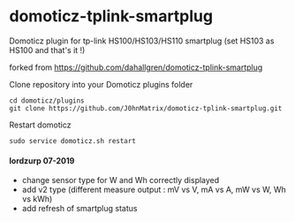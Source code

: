 # domoticz-tplink-smartplug
Domoticz plugin for tp-link HS100/HS103/HS110 smartplug (set HS103 as HS100 and that's it !)

forked from https://github.com/dahallgren/domoticz-tplink-smartplug

Clone repository into your Domoticz plugins folder

    cd domoticz/plugins
    git clone https://github.com/J0hnMatrix/domoticz-tplink-smartplug.git

Restart domoticz

    sudo service domoticz.sh restart


#### lordzurp 07-2019
* change sensor type for W and Wh correctly displayed
* add v2 type (different measure output : mV vs V, mA vs A, mW vs W, Wh vs kWh)
* add refresh of smartplug status
